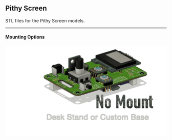 ## Pithy Screen
STL files for the Pithy Screen models.
___

#### Mounting Options
![Mounting Options Animation](https://raw.githubusercontent.com/ioios-io/pithy/main/assets/MountingOptions.gif)